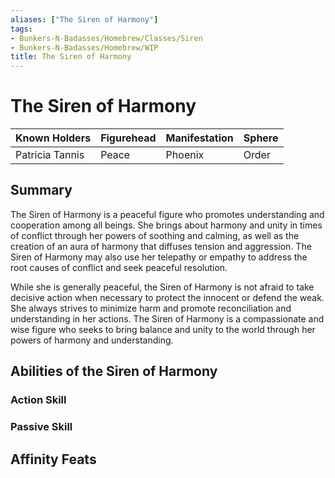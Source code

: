 ```yaml
---
aliases: ["The Siren of Harmony"]
tags:
- Bunkers-N-Badasses/Homebrew/Classes/Siren
- Bunkers-N-Badasses/Homebrew/WIP
title: The Siren of Harmony
---
```


# The Siren of Harmony

| Known Holders          | Figurehead | Manifestation | Sphere |
| --------------- | ---------- | ------------- | ------ |
| Patricia Tannis | Peace      | Phoenix       | Order  |

## Summary
The Siren of Harmony is a peaceful figure who promotes understanding and cooperation among all beings. She brings about harmony and unity in times of conflict through her powers of soothing and calming, as well as the creation of an aura of harmony that diffuses tension and aggression. The Siren of Harmony may also use her telepathy or empathy to address the root causes of conflict and seek peaceful resolution.

While she is generally peaceful, the Siren of Harmony is not afraid to take decisive action when necessary to protect the innocent or defend the weak. She always strives to minimize harm and promote reconciliation and understanding in her actions. The Siren of Harmony is a compassionate and wise figure who seeks to bring balance and unity to the world through her powers of harmony and understanding.


## Abilities of the Siren of Harmony

### Action Skill

### Passive Skill

## Affinity Feats
